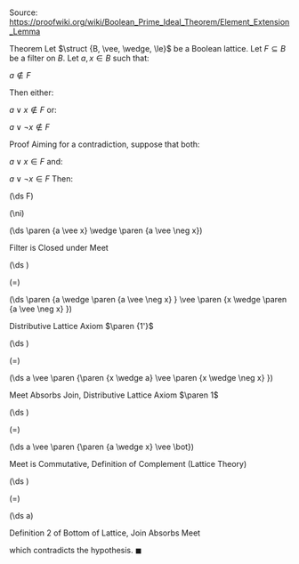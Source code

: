 # 

Source: https://proofwiki.org/wiki/Boolean_Prime_Ideal_Theorem/Element_Extension_Lemma

Theorem
Let $\struct {B, \vee, \wedge, \le}$ be a Boolean lattice.
Let $F \subseteq B$ be a filter on $B$.
Let $a, x \in B$ such that:

$a \notin F$

Then either:

$a \vee x \notin F$
or:

$a \vee \neg x \notin F$


Proof
Aiming for a contradiction, suppose that both:

$a \vee x \in F$
and:

$a \vee \neg x \in F$
Then:














\(\ds F\)

\(\ni\)







\(\ds \paren {a \vee x} \wedge \paren {a \vee \neg x}\)





Filter is Closed under Meet














\(\ds \)

\(=\)







\(\ds \paren {a \wedge \paren {a \vee \neg x} } \vee \paren {x \wedge \paren {a \vee \neg x} }\)





Distributive Lattice Axiom $\paren {1'}$














\(\ds \)

\(=\)







\(\ds a \vee \paren {\paren {x \wedge a} \vee \paren {x \wedge \neg x} }\)





Meet Absorbs Join, Distributive Lattice Axiom $\paren 1$














\(\ds \)

\(=\)







\(\ds a \vee \paren {\paren {a \wedge x} \vee \bot}\)





Meet is Commutative, Definition of Complement (Lattice Theory)














\(\ds \)

\(=\)







\(\ds a\)





Definition 2 of Bottom of Lattice, Join Absorbs Meet



which contradicts the hypothesis.
$\blacksquare$





